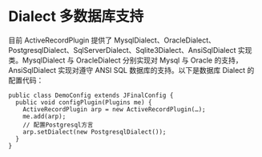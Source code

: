 # Dialect 多数据库支持

目前 ActiveRecordPlugin 提供了 MysqlDialect、OracleDialect、PostgresqlDialect、SqlServerDialect、Sqlite3Dialect、AnsiSqlDialect 实现类。MysqlDialect 与 OracleDialect 分别实现对 Mysql 与 Oracle 的支持，AnsiSqlDialect 实现对遵守 ANSI SQL 数据库的支持。以下是数据库 Dialect 的配置代码：

```
public class DemoConfig extends JFinalConfig {
  public void configPlugin(Plugins me) {
    ActiveRecordPlugin arp = new ActiveRecordPlugin(…);
    me.add(arp);
    // 配置Postgresql方言
    arp.setDialect(new PostgresqlDialect());
  }
}
```
